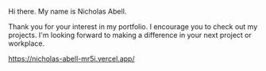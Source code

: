 Hi there. 
My name is Nicholas Abell.

Thank you for your interest in my portfolio. I encourage you to check out my projects. I'm looking forward to making a difference in your next project or workplace.

https://nicholas-abell-mr5i.vercel.app/

